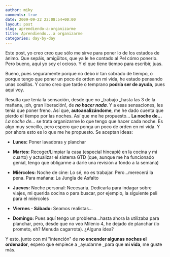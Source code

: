```yaml
---
author: miky
comments: true
date: 2009-09-22 22:08:54+00:00
layout: post
slug: aprendiendo-a-organizarme
title: Aprendiendo...a organizarme
categories: day-by-day
---
```


Este post, yo creo creo que sólo me sirve para poner lo de los estados de ánimo. Que sepáis, amigüitos, que ya le he contado al Pel cómo ponerlo. Pero bueno, aquí yo soy el ocioso. Y el que tiene tiempo para escribir, juas.

Bueno, pues seguramente porque no debo ir tan sobrado de tiempo, o porque tengo que poner un poco de orden en mi vida, he estado pensando unas cosillas. Y como creo que tarde o temprano **podría ser de ayuda**, pues aquí voy.

Resulta que tenía la sensación, desde que no _trabajo _hasta las 3 de la mañana, ¡oh, gran liberación!, de **_no hacer nada_**. Y a esas sensaciones, les tenía que poner freno. Así que, **autoanalizándome**, me he dado cuenta que pierdo el tiempo por las noches. Así que me he propuesto...
**La noche de...**
_La noche de..._ se trata organizarme lo que tengo que hacer cada noche. Es algo muy sencillo, pero espero que ponga un poco de orden en mi vida. Y por ahora esto es lo que me he propuesto. Se aceptan ideas:


  * **Lunes:** Poner lavadoras y planchar


  * **Martes:** Recoger/Limpiar la casa (especial hincapié en la cocina y mi cuarto) y actualizar el sistema GTD (que, aunque me ha funcionado genial, tengo que obligarme a darle una revisión a fondo a la semana)


  * **Miércoles:** Noche de cine: Lo sé, no es trabajar. Pero...merecerá la pena. Para mañana: La Jungla de Asfalto


  * **Jueves:** Noche personal: Necesaria. Dedicarla para indagar sobre viajes, mi querida cocina o para buscar, por ejemplo, la siguiente peli para el miércoles


  * **Viernes - Sábado:** Seamos realistas...


  * **Domingo:** Pues aquí tengo un problema...hasta ahora la utilizaba para planchar, pero, desde que no veo Milenio 4, he dejado de planchar (lo prometo, eh? Menuda cagarrota). ¿Alguna idea?

Y esto, junto con mi "intención" de **no encender algunas noches el ordenador**, espero que empiece a _ayudarme _para que **mi vida**, me guste más.
